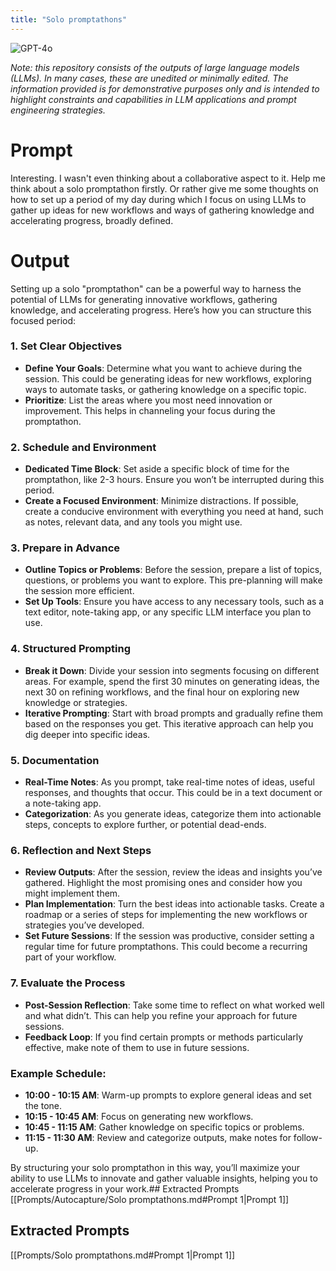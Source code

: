 ```yaml
---
title: "Solo promptathons"
---
```

![GPT-4o](https://img.shields.io/badge/GPT--4o-3333FF?style=for-the-badge&logo=openai&logoColor=white)



*Note: this repository consists of the outputs of large language models (LLMs). In many cases, these are unedited or minimally edited. The information provided is for demonstrative purposes only and is intended to highlight constraints and capabilities in LLM applications and prompt engineering strategies.*


# Prompt
Interesting. I wasn't even thinking about a collaborative aspect to it. Help me think about a solo promptathon firstly. Or rather give me some thoughts on how to set up a period of my day during which I focus on using LLMs to gather up ideas for new workflows and ways of gathering knowledge and accelerating progress, broadly defined.

# Output
Setting up a solo "promptathon" can be a powerful way to harness the potential of LLMs for generating innovative workflows, gathering knowledge, and accelerating progress. Here’s how you can structure this focused period:

### 1. **Set Clear Objectives**
   - **Define Your Goals**: Determine what you want to achieve during the session. This could be generating ideas for new workflows, exploring ways to automate tasks, or gathering knowledge on a specific topic.
   - **Prioritize**: List the areas where you most need innovation or improvement. This helps in channeling your focus during the promptathon.

### 2. **Schedule and Environment**
   - **Dedicated Time Block**: Set aside a specific block of time for the promptathon, like 2-3 hours. Ensure you won’t be interrupted during this period.
   - **Create a Focused Environment**: Minimize distractions. If possible, create a conducive environment with everything you need at hand, such as notes, relevant data, and any tools you might use.

### 3. **Prepare in Advance**
   - **Outline Topics or Problems**: Before the session, prepare a list of topics, questions, or problems you want to explore. This pre-planning will make the session more efficient.
   - **Set Up Tools**: Ensure you have access to any necessary tools, such as a text editor, note-taking app, or any specific LLM interface you plan to use.

### 4. **Structured Prompting**
   - **Break it Down**: Divide your session into segments focusing on different areas. For example, spend the first 30 minutes on generating ideas, the next 30 on refining workflows, and the final hour on exploring new knowledge or strategies.
   - **Iterative Prompting**: Start with broad prompts and gradually refine them based on the responses you get. This iterative approach can help you dig deeper into specific ideas.

### 5. **Documentation**
   - **Real-Time Notes**: As you prompt, take real-time notes of ideas, useful responses, and thoughts that occur. This could be in a text document or a note-taking app.
   - **Categorization**: As you generate ideas, categorize them into actionable steps, concepts to explore further, or potential dead-ends.

### 6. **Reflection and Next Steps**
   - **Review Outputs**: After the session, review the ideas and insights you’ve gathered. Highlight the most promising ones and consider how you might implement them.
   - **Plan Implementation**: Turn the best ideas into actionable tasks. Create a roadmap or a series of steps for implementing the new workflows or strategies you’ve developed.
   - **Set Future Sessions**: If the session was productive, consider setting a regular time for future promptathons. This could become a recurring part of your workflow.

### 7. **Evaluate the Process**
   - **Post-Session Reflection**: Take some time to reflect on what worked well and what didn’t. This can help you refine your approach for future sessions.
   - **Feedback Loop**: If you find certain prompts or methods particularly effective, make note of them to use in future sessions.

### Example Schedule:
- **10:00 - 10:15 AM**: Warm-up prompts to explore general ideas and set the tone.
- **10:15 - 10:45 AM**: Focus on generating new workflows.
- **10:45 - 11:15 AM**: Gather knowledge on specific topics or problems.
- **11:15 - 11:30 AM**: Review and categorize outputs, make notes for follow-up.

By structuring your solo promptathon in this way, you’ll maximize your ability to use LLMs to innovate and gather valuable insights, helping you to accelerate progress in your work.## Extracted Prompts
[[Prompts/Autocapture/Solo promptathons.md#Prompt 1|Prompt 1]]





## Extracted Prompts
[[Prompts/Solo promptathons.md#Prompt 1|Prompt 1]]
